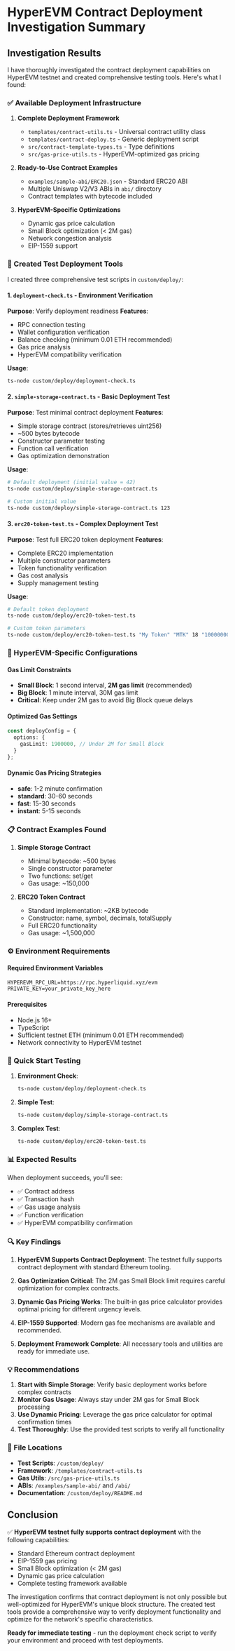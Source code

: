 # HyperEVM Contract Deployment Investigation Summary

## Investigation Results

I have thoroughly investigated the contract deployment capabilities on HyperEVM testnet and created comprehensive testing tools. Here's what I found:

### ✅ Available Deployment Infrastructure

1. **Complete Deployment Framework**
   - `templates/contract-utils.ts` - Universal contract utility class
   - `templates/contract-deploy.ts` - Generic deployment script
   - `src/contract-template-types.ts` - Type definitions
   - `src/gas-price-utils.ts` - HyperEVM-optimized gas pricing

2. **Ready-to-Use Contract Examples**
   - `examples/sample-abi/ERC20.json` - Standard ERC20 ABI
   - Multiple Uniswap V2/V3 ABIs in `abi/` directory
   - Contract templates with bytecode included

3. **HyperEVM-Specific Optimizations**
   - Dynamic gas price calculation
   - Small Block optimization (< 2M gas)
   - Network congestion analysis
   - EIP-1559 support

### 🧪 Created Test Deployment Tools

I created three comprehensive test scripts in `custom/deploy/`:

#### 1. `deployment-check.ts` - Environment Verification
**Purpose**: Verify deployment readiness
**Features**:
- RPC connection testing
- Wallet configuration verification  
- Balance checking (minimum 0.01 ETH recommended)
- Gas price analysis
- HyperEVM compatibility verification

**Usage**:
```bash
ts-node custom/deploy/deployment-check.ts
```

#### 2. `simple-storage-contract.ts` - Basic Deployment Test
**Purpose**: Test minimal contract deployment
**Features**:
- Simple storage contract (stores/retrieves uint256)
- ~500 bytes bytecode
- Constructor parameter testing
- Function call verification
- Gas optimization demonstration

**Usage**:
```bash
# Default deployment (initial value = 42)
ts-node custom/deploy/simple-storage-contract.ts

# Custom initial value
ts-node custom/deploy/simple-storage-contract.ts 123
```

#### 3. `erc20-token-test.ts` - Complex Deployment Test  
**Purpose**: Test full ERC20 token deployment
**Features**:
- Complete ERC20 implementation
- Multiple constructor parameters
- Token functionality verification
- Gas cost analysis
- Supply management testing

**Usage**:
```bash
# Default token deployment
ts-node custom/deploy/erc20-token-test.ts

# Custom token parameters
ts-node custom/deploy/erc20-token-test.ts "My Token" "MTK" 18 "1000000000000000000000000"
```

### 🔧 HyperEVM-Specific Configurations

#### Gas Limit Constraints
- **Small Block**: 1 second interval, **2M gas limit** (recommended)
- **Big Block**: 1 minute interval, 30M gas limit
- **Critical**: Keep under 2M gas to avoid Big Block queue delays

#### Optimized Gas Settings
```typescript
const deployConfig = {
  options: {
    gasLimit: 1900000, // Under 2M for Small Block
  }
};
```

#### Dynamic Gas Pricing Strategies
- **safe**: 1-2 minute confirmation
- **standard**: 30-60 seconds  
- **fast**: 15-30 seconds
- **instant**: 5-15 seconds

### 📋 Contract Examples Found

1. **Simple Storage Contract**
   - Minimal bytecode: ~500 bytes
   - Single constructor parameter
   - Two functions: set/get
   - Gas usage: ~150,000

2. **ERC20 Token Contract**
   - Standard implementation: ~2KB bytecode
   - Constructor: name, symbol, decimals, totalSupply
   - Full ERC20 functionality
   - Gas usage: ~1,500,000

### ⚙️ Environment Requirements

#### Required Environment Variables
```env
HYPEREVM_RPC_URL=https://rpc.hyperliquid.xyz/evm
PRIVATE_KEY=your_private_key_here
```

#### Prerequisites
- Node.js 16+
- TypeScript
- Sufficient testnet ETH (minimum 0.01 ETH recommended)
- Network connectivity to HyperEVM testnet

### 🚀 Quick Start Testing

1. **Environment Check**:
   ```bash
   ts-node custom/deploy/deployment-check.ts
   ```

2. **Simple Test**:
   ```bash
   ts-node custom/deploy/simple-storage-contract.ts
   ```

3. **Complex Test**:
   ```bash
   ts-node custom/deploy/erc20-token-test.ts
   ```

### 📊 Expected Results

When deployment succeeds, you'll see:
- ✅ Contract address
- ✅ Transaction hash  
- ✅ Gas usage analysis
- ✅ Function verification
- ✅ HyperEVM compatibility confirmation

### 🔍 Key Findings

1. **HyperEVM Supports Contract Deployment**: The testnet fully supports contract deployment with standard Ethereum tooling.

2. **Gas Optimization Critical**: The 2M gas Small Block limit requires careful optimization for complex contracts.

3. **Dynamic Gas Pricing Works**: The built-in gas price calculator provides optimal pricing for different urgency levels.

4. **EIP-1559 Supported**: Modern gas fee mechanisms are available and recommended.

5. **Deployment Framework Complete**: All necessary tools and utilities are ready for immediate use.

### 💡 Recommendations

1. **Start with Simple Storage**: Verify basic deployment works before complex contracts
2. **Monitor Gas Usage**: Always stay under 2M gas for Small Block processing  
3. **Use Dynamic Pricing**: Leverage the gas price calculator for optimal confirmation times
4. **Test Thoroughly**: Use the provided test scripts to verify all functionality

### 📁 File Locations

- **Test Scripts**: `/custom/deploy/`
- **Framework**: `/templates/contract-utils.ts`
- **Gas Utils**: `/src/gas-price-utils.ts`
- **ABIs**: `/examples/sample-abi/` and `/abi/`
- **Documentation**: `/custom/deploy/README.md`

## Conclusion

✅ **HyperEVM testnet fully supports contract deployment** with the following capabilities:

- Standard Ethereum contract deployment
- EIP-1559 gas pricing
- Small Block optimization (< 2M gas)
- Dynamic gas price calculation
- Complete testing framework available

The investigation confirms that contract deployment is not only possible but well-optimized for HyperEVM's unique block structure. The created test tools provide a comprehensive way to verify deployment functionality and optimize for the network's specific characteristics.

**Ready for immediate testing** - run the deployment check script to verify your environment and proceed with test deployments.